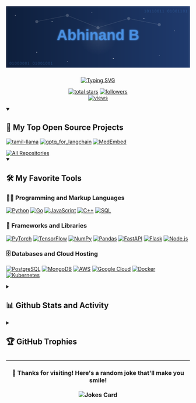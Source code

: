 <h1 align="center">
  <img src="./assets/name.svg" alt="Abhinand" />
</h1>

<p align="center">
  <a href="https://github.com/abhinand5">
    <img src="https://readme-typing-svg.demolab.com?font=Fira+Code&size=22&duration=3000&pause=1000&color=F75C7E&center=true&vCenter=true&width=440&lines=Machine+Learning+Engineer;Kaggle+Master;Open+Source+Contributor" alt="Typing SVG" />
  </a>
</p>

<p align="center">
  <a href="https://github.com/abhinand5?tab=repositories&sort=stargazers">
    <img alt="total stars" title="Total stars on GitHub" src="https://custom-icon-badges.demolab.com/github/stars/abhinand5?color=55960c&style=for-the-badge&labelColor=488207&logo=star"/></a>
  <a href="https://github.com/abhinand5?tab=followers">
    <img alt="followers" title="Follow me on Github" src="https://custom-icon-badges.demolab.com/github/followers/abhinand5?color=236ad3&labelColor=1155ba&style=for-the-badge&logo=person-add&label=Follow&logoColor=white"/></a>
    <br/>
  <a href="https://github.com/abhinand5">
    <img alt="views" title="GitHub profile views" src="https://komarev.com/ghpvc/?username=abhinand5"/></a>
</p>


<details open> 
  <summary><h2>📘 My Top Open Source Projects</h2></summary>
  <p align="left">
    <a href="https://github.com/abhinand5/tamil-llama"><img width="278" src="https://denvercoder1-github-readme-stats.vercel.app/api/pin/?username=abhinand5&repo=tamil-llama&theme=react&bg_color=1F222E&title_color=F85D7F&hide_border=true&icon_color=F8D866&show_icons=false" alt="tamil-llama"></a>
    <a href="https://github.com/abhinand5/gptq_for_langchain"><img width="278" src="https://denvercoder1-github-readme-stats.vercel.app/api/pin/?username=abhinand5&repo=gptq_for_langchain&theme=react&bg_color=1F222E&title_color=F85D7F&hide_border=true&icon_color=F8D866&show_icons=false" alt="gptq_for_langchain"></a>
    <a href="https://github.com/abhinand5/MedEmbed"><img width="278" src="https://denvercoder1-github-readme-stats.vercel.app/api/pin/?username=abhinand5&repo=MedEmbed&theme=react&bg_color=1F222E&title_color=F85D7F&hide_border=true&icon_color=F8D866&show_icons=false" alt="MedEmbed"></a>
<!--     <a href="https://github.com/OpenAccess-AI-Collective/axolotl"><img width="278" src="https://denvercoder1-github-readme-stats.vercel.app/api/pin/?username=OpenAccess-AI-Collective&repo=axolotl&theme=react&bg_color=1F222E&title_color=F85D7F&hide_border=true&icon_color=F8D866&show_icons=false" alt="axolotl"></a> -->
  </p>
  <a href="https://github.com/abhinand5?tab=repositories&sort=stargazers"><img alt="All Repositories" title="All Repositories" src="https://custom-icon-badges.demolab.com/badge/-Click%20Here%20For%20All%20My%20Repos-1F222E?style=for-the-badge&logoColor=white&logo=repo"/></a>
</details>

<details open> 
  <summary><h2>🛠️ My Favorite Tools</h2></summary>

  <h3>👨‍💻 Programming and Markup Languages</h3>

  <p>
      <a href="https://github.com/search?q=user%3Aabhinand5+language%3Apython"><img alt="Python" src="https://img.shields.io/badge/Python-14354C.svg?logo=python&logoColor=white"></a>
      <a href="https://github.com/search?q=user%3Aabhinand5+language%3Ago"><img alt="Go" src="https://img.shields.io/badge/go-%2300ADD8.svg?logo=go&logoColor=white"></a>
<!--       <a href="https://github.com/search?q=user%3Aabhinand5+language%3Ajava"><img alt="Java" src="https://custom-icon-badges.demolab.com/badge/Java-007396.svg?logo=java&logoColor=white"></a> -->
      <a href="https://github.com/search?q=user%3Aabhinand5+language%3Ajavascript"><img alt="JavaScript" src="https://img.shields.io/badge/JavaScript-F7DF1E.svg?logo=javascript&logoColor=black"></a>
      <a href="https://github.com/search?q=user%3Aabhinand5+language%3Acpp"><img alt="C++" src="https://custom-icon-badges.demolab.com/badge/C++-9C033A.svg?logo=cpp2&logoColor=white"></a>
      <a href="https://github.com/search?q=user%3Aabhinand5+language%3Asql"><img alt="SQL" src="https://custom-icon-badges.demolab.com/badge/SQL-025E8C.svg?logo=database&logoColor=white"></a>
  </p>

  <h3>🧰 Frameworks and Libraries</h3>

  <p>
      <a href="#"><img alt="PyTorch" src="https://img.shields.io/badge/PyTorch-%23EE4C2C.svg?logo=PyTorch&logoColor=white"></a>
      <a href="#"><img alt="TensorFlow" src="https://img.shields.io/badge/TensorFlow-FF6F00.svg?logo=TensorFlow&logoColor=white"></a>
      <a href="#"><img alt="NumPy" src="https://img.shields.io/badge/Numpy-013243.svg?logo=numpy&logoColor=white"></a>
      <a href="#"><img alt="Pandas" src="https://img.shields.io/badge/Pandas-150458.svg?logo=pandas&logoColor=white"></a>
      <a href="#"><img alt="FastAPI" src="https://img.shields.io/badge/FastAPI-005571?logo=fastapi"></a>
      <a href="#"><img alt="Flask" src="https://img.shields.io/badge/Flask-000000.svg?logo=flask&logoColor=white"></a>
      <a href="#"><img alt="Node.js" src="https://img.shields.io/badge/Node.js-43853D.svg?logo=node.js&logoColor=white"></a>
  </p>

  <h3>🗄️ Databases and Cloud Hosting</h3>

  <p>
      <a href="#"><img alt="PostgreSQL" src ="https://img.shields.io/badge/PostgreSQL-316192.svg?logo=postgresql&logoColor=white"></a>
      <a href="#"><img alt="MongoDB" src ="https://img.shields.io/badge/MongoDB-4ea94b.svg?logo=mongodb&logoColor=white"></a>
      <a href="#"><img alt="AWS" src="https://img.shields.io/badge/AWS-%23FF9900.svg?logo=amazon-aws&logoColor=white"></a>
      <a href="#"><img alt="Google Cloud" src="https://img.shields.io/badge/GoogleCloud-%234285F4.svg?logo=google-cloud&logoColor=white"></a>
      <a href="#"><img alt="Docker" src="https://img.shields.io/badge/docker-%230db7ed.svg?logo=docker&logoColor=white"></a>
      <a href="#"><img alt="Kubernetes" src="https://img.shields.io/badge/kubernetes-%23326ce5.svg?logo=kubernetes&logoColor=white"></a>
  </p>
</details>

<details> 
  <summary><h2>📊 Github Stats and Activity</h2></summary>

  <h3>💻 GitHub Profile Stats</h3>

  <a href="https://github.com/anuraghazra/github-readme-stats"><img alt="Abhinand's Github Stats" src="https://denvercoder1-github-readme-stats.vercel.app/api/?username=abhinand5&show_icons=true&include_all_commits=true&count_private=true&theme=react&hide_border=true&bg_color=1F222E&title_color=F85D7F&icon_color=F8D866" height="192px"/></a>
  <a href="https://github.com/anuraghazra/github-readme-stats"><img alt="Abhinand's Top Languages" src="https://denvercoder1-github-readme-stats.vercel.app/api/top-langs/?username=abhinand5&langs_count=8&layout=compact&theme=react&hide_border=true&bg_color=1F222E&title_color=F85D7F&icon_color=F8D866&hide=Jupyter%20Notebook,Roff" height="192px"/></a>
  <br/>

  <b>Note:</b> Top languages is only a metric of the languages my public code consists of and doesn't reflect experience or skill level. I certainly code more in Python and Go than JS :)
  
  <!-- https://github.com/ashutosh00710/github-readme-activity-graph -->
</details>

<details>
 <summary><h2>🏆 GitHub Trophies</h2></summary>

 <p align="center">
   <img src="https://github-profile-trophy.vercel.app/?username=abhinand5&theme=onedark&no-frame=true&no-bg=true&margin-w=4" />
 </p>
</details>

<hr/>

<h3 align="center">
  👋 Thanks for visiting! Here's a random joke that'll make you smile!
  <br><br>
  <img src="https://readme-jokes.vercel.app/api?theme=dracula" alt="Jokes Card" />
</h3>

<!-- <a href="https://github.com/abhinand5/abhinand5"><img src="https://github.com/abhinand5/abhinand5/blob/output/github-contribution-grid-snake.svg" /></a> -->

